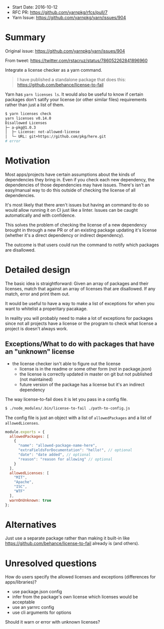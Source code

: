 - Start Date: 2016-10-12
- RFC PR: https://github.com/yarnpkg/rfcs/pull/7
- Yarn Issue: https://github.com/yarnpkg/yarn/issues/904

# Summary

Original issue: https://github.com/yarnpkg/yarn/issues/904

From tweet: https://twitter.com/rstacruz/status/786052262841896960

Integrate a license checker as a yarn command.

> I have published a standalone package that does this: https://github.com/behance/license-to-fail

Yarn has `yarn licenses ls`. It would also be useful to know if certain packages
don't satify your license (or other similar files) requirements rather than just a list of them.

```bash
$ yarn licenses check
yarn licenses v0.14.0
Disallowed Licenses
├─ a-pkg@1.0.3
│  ├─ License: not-allowed-license
│  └─ URL: git+https://github.com/pkg/here.git
# error
```

# Motivation

Most apps/projects have certain assumptions about the kinds of dependencies they bring in.
Even if you check each new dependency, the dependencies of those dependencies may have issues.
There's isn't an easy/manual way to do this outside of checking the license of all dependencies.

It's most likely that there aren't issues but having an command to do so would allow running it on CI
just like a linter. Issues can be caught automatically and with confidence.

This solves the problem of checking the license of a new dependency brought in through a new PR
or of an existing package updating it's license (whether it's a direct dependency or indirect dependency).

The outcome is that users could run the command to notify which packages are disallowed.

# Detailed design

The basic idea is straightforward: Given an array of packages and their licenses, match that against an array of
licenses that are disallowed. If any match, error and print them out.

It would be useful to have a way to make a list of exceptions for when you want to whitelist a properitary pacakage.

In reality you will probably need to make a lot of exceptions for packages since not all projects have a license
or the program to check what license a project is doesn't always work.

## Exceptions/What to do with packages that have an "unknown" license

- the license checker isn't able to figure out the license
  - license is in the readme or some other form (not in package.json)
  - the license is correctly updated in master on git but not published (not maintained)
  - future version of the package has a license but it's an indirect dependency

The way license-to-fail does it is let you pass in a config file.

```bash
$ ./node_modules/.bin/license-to-fail ./path-to-config.js
```

The config file is just an object with a list of `allowedPackages` and a list of `allowedLicenses`.

```js
module.exports = {
  allowedPackages: [
    {
      "name": "allowed-package-name-here",
      "extraFieldsForDocumentation": "hello!", // optional
      "date": "date added", // optional
      "reason": "reason for allowing" // optional
    }
  ],
  allowedLicenses: [
    "MIT",
    "Apache",
    "ISC",
    "WTF"
  ],
  warnOnUnknown: true
};
```

# Alternatives

Just use a separate package rather than making it built-in like https://github.com/behance/license-to-fail already is (and others).

# Unresolved questions

How do users specify the allowed licenses and exceptions (differences for apps/libraries)?

- use package.json config
- infer from the package's own license which licenses would be acceptable
- use an yarnrc config
- use cli arguments for options

Should it warn or error with unknown licenses?
